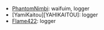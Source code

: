 - [PhantomNimbi][PHANTOMNIMBI]: waifuim, logger
- [YamiKaitou][YAHIKAITOU]: logger
- [Flame422][FLAME422]: logger

[PHANTOMNIMBI]: https://github.com/PhantomNimbi
[YAMIKAITOU]: https://github.com/yamikaitou
[FLAME422]: https://github.com/Flame442